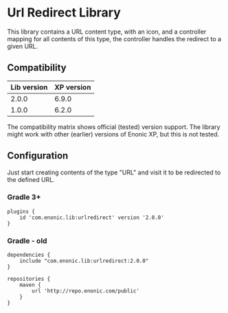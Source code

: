 # Url Redirect Library

This library contains a URL content type, with an icon, and a controller mapping for all contents of this type, the controller handles the redirect to a given URL.

## Compatibility

| Lib version        | XP version |
| ------------- | ------------- |
| 2.0.0 | 6.9.0 |
| 1.0.0 | 6.2.0 |

The compatibility matrix shows official (tested) version support. The library might work with other (earlier) versions of Enonic XP, but this is not tested.

## Configuration

Just start creating contents of the type "URL" and visit it to be redirected to the defined URL.

### Gradle 3+

```
plugins {
    id 'com.enonic.lib:urlredirect' version '2.0.0'
}
```

### Gradle - old

```
dependencies {
    include "com.enonic.lib:urlredirect:2.0.0"
}

repositories {
    maven {
        url 'http://repo.enonic.com/public'
    }
}
```
